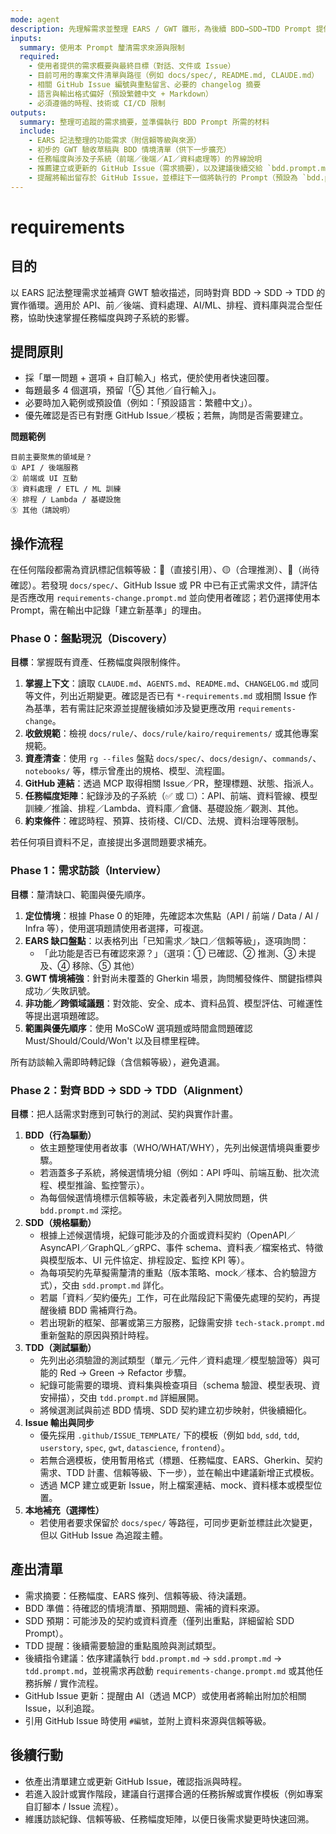 ```yaml
---
mode: agent
description: 先理解需求並整理 EARS / GWT 雛形，為後續 BDD→SDD→TDD Prompt 提供完整輸入
inputs:
  summary: 使用本 Prompt 釐清需求來源與限制
  required:
    - 使用者提供的需求概要與最終目標（對話、文件或 Issue）
    - 目前可用的專案文件清單與路徑（例如 docs/spec/, README.md, CLAUDE.md）
    - 相關 GitHub Issue 編號與重點留言、必要的 changelog 摘要
    - 語言與輸出格式偏好（預設繁體中文 + Markdown）
    - 必須遵循的時程、技術或 CI/CD 限制
outputs:
  summary: 整理可追蹤的需求摘要，並準備執行 BDD Prompt 所需的材料
  include:
    - EARS 記法整理的功能需求（附信賴等級與來源）
    - 初步的 GWT 驗收草稿與 BDD 情境清單（供下一步擴充）
    - 任務幅度與涉及子系統（前端／後端／AI／資料處理等）的界線說明
    - 推薦建立或更新的 GitHub Issue（需求摘要），以及建議後續交給 `bdd.prompt.md` 的重點題目
    - 提醒將輸出留存於 GitHub Issue，並標註下一個將執行的 Prompt（預設為 `bdd.prompt.md`）
---
```


# requirements

## 目的

以 EARS 記法整理需求並補齊 GWT 驗收描述，同時對齊 BDD → SDD → TDD 的實作循環。適用於 API、前／後端、資料處理、AI/ML、排程、資料庫與混合型任務，協助快速掌握任務幅度與跨子系統的影響。

## 提問原則

- 採「單一問題 + 選項 + 自訂輸入」格式，便於使用者快速回覆。
- 每題最多 4 個選項，預留「⑤ 其他／自行輸入」。
- 必要時加入範例或預設值（例如：「預設語言：繁體中文」）。
- 優先確認是否已有對應 GitHub Issue／模板；若無，詢問是否需要建立。

**問題範例**
```
目前主要聚焦的領域是？
① API / 後端服務
② 前端或 UI 互動
③ 資料處理 / ETL / ML 訓練
④ 排程 / Lambda / 基礎設施
⑤ 其他（請說明）
```

## 操作流程

在任何階段都需為資訊標記信賴等級：🔵（直接引用）、🟡（合理推測）、🔴（尚待確認）。若發現 `docs/spec/`、GitHub Issue 或 PR 中已有正式需求文件，請評估是否應改用 `requirements-change.prompt.md` 並向使用者確認；若仍選擇使用本 Prompt，需在輸出中記錄「建立新基準」的理由。

### Phase 0：盤點現況（Discovery）

**目標**：掌握既有資產、任務幅度與限制條件。

1. **掌握上下文**：讀取 `CLAUDE.md`、`AGENTS.md`、`README.md`、`CHANGELOG.md` 或同等文件，列出近期變更。確認是否已有 `*-requirements.md` 或相關 Issue 作為基準，若有需註記來源並提醒後續如涉及變更應改用 `requirements-change`。
2. **收斂規範**：檢視 `docs/rule/`、`docs/rule/kairo/requirements/` 或其他專案規範。
3. **資產清查**：使用 `rg --files` 盤點 `docs/spec/`、`docs/design/`、`commands/`、`notebooks/` 等，標示曾產出的規格、模型、流程圖。
4. **GitHub 連結**：透過 MCP 取得相關 Issue／PR，整理標題、狀態、指派人。
5. **任務幅度矩陣**：紀錄涉及的子系統（✅ 或 ☐）：API、前端、資料管線、模型訓練／推論、排程／Lambda、資料庫／倉儲、基礎設施／觀測、其他。
6. **約束條件**：確認時程、預算、技術棧、CI/CD、法規、資料治理等限制。

若任何項目資料不足，直接提出多選問題要求補充。

### Phase 1：需求訪談（Interview）

**目標**：釐清缺口、範圍與優先順序。

1. **定位情境**：根據 Phase 0 的矩陣，先確認本次焦點（API / 前端 / Data / AI / Infra 等），使用選項題請使用者選擇，可複選。
2. **EARS 缺口盤點**：以表格列出「已知需求／缺口／信賴等級」，逐項詢問：
   - 「此功能是否已有確認來源？」（選項：① 已確認、② 推測、③ 未提及、④ 移除、⑤ 其他）
3. **GWT 情境補強**：針對尚未覆蓋的 Gherkin 場景，詢問觸發條件、關鍵指標與成功／失敗訊號。
4. **非功能／跨領域議題**：對效能、安全、成本、資料品質、模型評估、可維運性等提出選項題確認。
5. **範圍與優先順序**：使用 MoSCoW 選項題或時間盒問題確認 Must/Should/Could/Won't 以及目標里程碑。

所有訪談輸入需即時轉記錄（含信賴等級），避免遺漏。

### Phase 2：對齊 BDD → SDD → TDD（Alignment）

**目標**：把人話需求對應到可執行的測試、契約與實作計畫。

1. **BDD（行為驅動）**
   - 依主題整理使用者故事（WHO/WHAT/WHY），先列出候選情境與重要步驟。
   - 若涵蓋多子系統，將候選情境分組（例如：API 呼叫、前端互動、批次流程、模型推論、監控警示）。
   - 為每個候選情境標示信賴等級，未定義者列入開放問題，供 `bdd.prompt.md` 深挖。
2. **SDD（規格驅動）**
   - 根據上述候選情境，紀錄可能涉及的介面或資料契約（OpenAPI／AsyncAPI／GraphQL／gRPC、事件 schema、資料表／檔案格式、特徵與模型版本、UI 元件協定、排程設定、監控 KPI 等）。
   - 為每項契約先草擬需釐清的重點（版本策略、mock／樣本、合約驗證方式），交由 `sdd.prompt.md` 詳化。
   - 若屬「資料／契約優先」工作，可在此階段記下需優先處理的契約，再提醒後續 BDD 需補齊行為。
   - 若出現新的框架、部署或第三方服務，記錄需安排 `tech-stack.prompt.md` 重新盤點的原因與預計時程。
3. **TDD（測試驅動）**
   - 先列出必須驗證的測試類型（單元／元件／資料處理／模型驗證等）與可能的 Red → Green → Refactor 步驟。
   - 紀錄可能需要的環境、資料集與檢查項目（schema 驗證、模型表現、資安掃描），交由 `tdd.prompt.md` 詳細展開。
   - 將候選測試與前述 BDD 情境、SDD 契約建立初步映射，供後續細化。
4. **Issue 輸出與同步**
   - 優先採用 `.github/ISSUE_TEMPLATE/` 下的模板（例如 `bdd`, `sdd`, `tdd`, `userstory`, `spec`, `gwt`, `datascience`, `frontend`）。
   - 若無合適模板，使用暫用格式（標題、任務幅度、EARS、Gherkin、契約需求、TDD 計畫、信賴等級、下一步），並在輸出中建議新增正式模板。
   - 透過 MCP 建立或更新 Issue，附上檔案連結、mock、資料樣本或模型位置。
5. **本地補充（選擇性）**
   - 若使用者要求保留於 `docs/spec/` 等路徑，可同步更新並標註此次變更，但以 GitHub Issue 為追蹤主體。

## 產出清單

- 需求摘要：任務幅度、EARS 條列、信賴等級、待決議題。
- BDD 準備：待確認的情境清單、預期問題、需補的資料來源。
- SDD 預期：可能涉及的契約或資料資產（僅列出重點，詳細留給 SDD Prompt）。
- TDD 提醒：後續需要驗證的重點風險與測試類型。
- 後續指令建議：依序建議執行 `bdd.prompt.md` → `sdd.prompt.md` → `tdd.prompt.md`，並視需求再啟動 `requirements-change.prompt.md` 或其他任務拆解 / 實作流程。
- GitHub Issue 更新：提醒由 AI（透過 MCP）或使用者將輸出附加於相關 Issue，以利追蹤。
- 引用 GitHub Issue 時使用 `#編號`，並附上資料來源與信賴等級。

## 後續行動

- 依產出清單建立或更新 GitHub Issue，確認指派與時程。
- 若進入設計或實作階段，建議自行選擇合適的任務拆解或實作模板（例如專案自訂腳本 / Issue 流程）。
- 維護訪談紀錄、信賴等級、任務幅度矩陣，以便日後需求變更時快速回溯。
